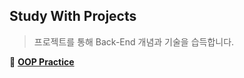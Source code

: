 ## Study With Projects
> 프로젝트를 통해 Back-End 개념과 기술을 습득합니다.

:pushpin: [**OOP Practice**](https://github.com/VenusIM/BE_StudyWithProjects/tree/master/oop-practice)
